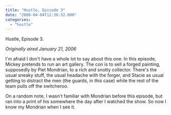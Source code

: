 ```yaml
---
title: "Hustle, Episode 3"
date: "2006-04-04T12:36:32.000"
categories: 
  - "hustle"
---
```


Hustle, Episode 3.

_Originally aired January 21, 2006_

I'm afraid I don't have a whole lot to say about this one. In this episode, Mickey pretends to run an art gallery. The con is to sell a forged painting, supposedly by Piet Mondrian, to a rich and snotty collector. There's the usual sneaky stuff, the usual headache with the forger, and Stacie as usual getting to distract the men (the guards, in this case) while the rest of the team pulls off the switcheroo.

On a random note, I wasn't familiar with Mondrian before this episode, but ran into a print of his somewhere the day after I watched the show. So now I know my Mondrian when I see it.
